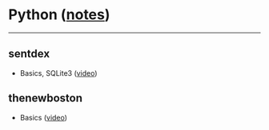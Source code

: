 # Python ([notes](https://github.com/blitz70/Python/blob/master/note_python.txt))

<hr/>

## sentdex

* Basics, SQLite3 ([video](https://www.youtube.com/playlist?list=PLQVvvaa0QuDe8XSftW-RAxdo6OmaeL85M))

## thenewboston

* Basics ([video](https://www.youtube.com/playlist?list=PL6gx4Cwl9DGAcbMi1sH6oAMk4JHw91mC_))
